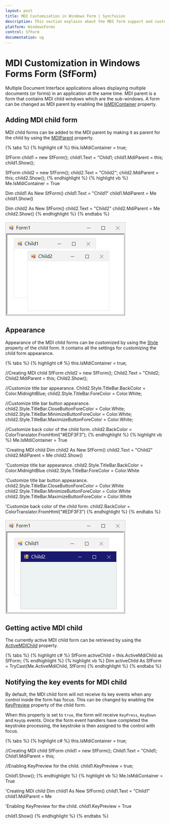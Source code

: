 ```yaml
---
layout: post
title: MDI Customization in Windows Form | Syncfusion
description: This section explains about the MDI form support and customization, appearance and active mdi child for windows forms and more details.
platform: WindowsForms
control: SfForm
documentation: ug
---
```


# MDI Customization in Windows Forms Form (SfForm)

Multiple Document Interface applications allows displaying multiple documents (or forms) in an application at the same time. MDI parent is a form that contains MDI child windows which are the sub-windows. A form can be changed as MDI parent by enabling the [IsMDIContainer](https://msdn.microsoft.com/en-us/library/system.windows.forms.form.ismdicontainer(v=vs.110).aspx) property.

## Adding MDI child form

MDI child forms can be added to the MDI parent by making it as parent for the child by using the [MDIParent](https://msdn.microsoft.com/en-us/library/system.windows.forms.form.mdiparent(v=vs.110).aspx) property.

{% tabs %}
{% highlight c# %}
this.IsMdiContainer = true;

SfForm child1 = new SfForm();
child1.Text = "Child1;
child1.MdiParent = this;
child1.Show();

SfForm child2 = new SfForm();
child2.Text = "Child2";
child2.MdiParent = this;
child2.Show();
{% endhighlight %}
{% highlight vb %}
Me.IsMdiContainer = True

Dim child1 As New SfForm()
child1.Text = "Child1"
child1.MdiParent = Me
child1.Show()

Dim child2 As New SfForm()
child2.Text = "Child2"
child2.MdiParent = Me
child2.Show()
{% endhighlight %}
{% endtabs %}

![Winforms showing the added the mdi child form](MDICustomization_images/MDI_Image1.png)

## Appearance

Appearance of the MDI child forms can be customized by using the [Style](https://help.syncfusion.com/cr/windowsforms/Syncfusion.WinForms.Controls.SfForm.html#Syncfusion_WinForms_Controls_SfForm_Style) property of the child form. It contains all the settings for customizing the child form appearance.

{% tabs %}
{% highlight c# %}
this.IsMdiContainer = true;

//Creating MDI child
SfForm child2 = new SfForm();
Child2.Text = "Child2;
Child2.MdiParent = this;
Child2.Show();

//Customize title bar appearance.
Child2.Style.TitleBar.BackColor = Color.MidnightBlue;
child2.Style.TitleBar.ForeColor = Color.White;

//Customize title bar button appearance.
child2.Style.TitleBar.CloseButtonForeColor = Color.White;
child2.Style.TitleBar.MinimizeButtonForeColor = Color.White;
child2.Style.TitleBar.MaximizeButtonForeColor = Color.White;

//Customize back color of the child form.
child2.BackColor = ColorTranslator.FromHtml("#EDF3F3");
{% endhighlight %}
{% highlight vb %}
Me.IsMdiContainer = True

'Creating MDI child
Dim child2 As New SfForm()
child2.Text = "Child2"
child2.MdiParent = Me
child2.Show()

'Customize title bar appearance.
child2.Style.TitleBar.BackColor = Color.MidnightBlue
child2.Style.TitleBar.ForeColor = Color.White

'Customize title bar button appearance.
child2.Style.TitleBar.CloseButtonForeColor = Color.White
child2.Style.TitleBar.MinimizeButtonForeColor = Color.White
child2.Style.TitleBar.MaximizeButtonForeColor = Color.White

'Customize back color of the child form.
child2.BackColor = ColorTranslator.FromHtml("#EDF3F3")
{% endhighlight %}
{% endtabs %}

![Winforms showing the mdi customization form](MDICustomization_images/MDI_Image2.png)

## Getting active MDI child

The currently active MDI child form can be retrieved by using the [ActiveMDIChild](https://msdn.microsoft.com/query/dev14.query?appId=Dev14IDEF1&l=EN-US&k=k(System.Windows.Forms.Form.ActiveMdiChild)&rd=true) property.

{% tabs %}
{% highlight c# %}
SfForm activeChild = this.ActiveMdiChild as SfForm;
{% endhighlight %}
{% highlight vb %}
Dim activeChild As SfForm = TryCast(Me.ActiveMdiChild, SfForm)
{% endhighlight %}
{% endtabs %}

## Notifying the key events for MDI child

By default, the MDI child form will not receive its key events when any control inside the form has focus. This can be changed by enabling the [KeyPreview](https://msdn.microsoft.com/query/dev14.query?appId=Dev14IDEF1&l=EN-US&k=k(System.Windows.Forms.Form.KeyPreview)&rd=true) property of the child form.

When this property is set to `true`, the form will receive `KeyPress`, `KeyDown` and `KeyUp` events. Once the form event handlers have completed the keystroke processing, the keystroke is then assigned to the control with focus.

{% tabs %}
{% highlight c# %}
this.IsMdiContainer = true;

//Creating MDI child
SfForm child1 = new SfForm();
Child1.Text = "Child1;
Child1.MdiParent = this;

//Enabling KeyPreview for the child.
child1.KeyPreview = true;

Child1.Show();
{% endhighlight %}
{% highlight vb %}
Me.IsMdiContainer = True

'Creating MDI child
Dim child1 As New SfForm()
child1.Text = "Child1"
child1.MdiParent = Me

'Enabling KeyPreview for the child.
child1.KeyPreview = True

child1.Show()
{% endhighlight %}
{% endtabs %}
